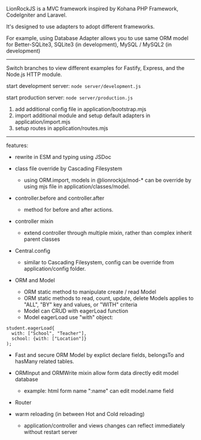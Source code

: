 LionRockJS is a MVC framework inspired by Kohana PHP Framework, CodeIgniter and Laravel.

It's designed to use adapters to adopt different frameworks.

For example, using Database Adapter allows you to use same ORM model for Better-SQLite3, SQLite3 (in development), MySQL / MySQL2 (in development)

---

Switch branches to view different examples for Fastify, Express, and the Node.js HTTP module.

start development server:
``node server/development.js``

start production server:
``node server/production.js``


1. add additional config file in application/bootstrap.mjs
2. import additional module and setup default adapters in application/import.mjs
3. setup routes in application/routes.mjs

---

features:

- rewrite in ESM and typing using JSDoc

- class file override by Cascading Filesystem
    - using ORM.import, models in @lionrockjs/mod-* can be override by using mjs file in application/classes/model.

- controller.before and controller.after
    - method for before and after actions.

- controller mixin
    - extend controller through multiple mixin, rather than complex inherit parent classes

- Central.config
    - similar to Cascading Filesystem, config can be override from application/config folder.

- ORM and Model
    - ORM static method to manipulate create / read Model
    - ORM static methods to read, count, update, delete Models applies to "ALL", "BY" key and values, or "WITH" criteria
    - Model can CRUD with eagerLoad function
    - Model eagerLoad use "with" object:
````
student.eagerLoad{
  with: ["School", "Teacher"],
  school: {with: ["Location"]}
);
 ````
- Fast and secure ORM Model by explict declare fields, belongsTo and hasMany related tables.
- ORMInput and ORMWrite mixin allow form data directly edit model database
    - example: html form name ":name" can edit model.name field

- Router

- warm reloading (in between Hot and Cold reloading)
    - application/controller and views changes can reflect immediately without restart server
